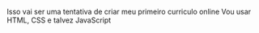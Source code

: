 Isso vai ser uma tentativa de criar meu primeiro curriculo online
Vou usar HTML, CSS e talvez JavaScript
